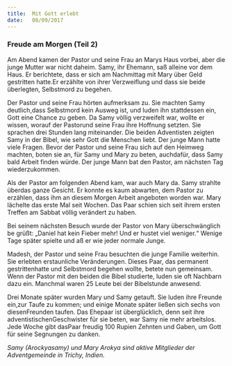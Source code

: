 ```yaml
---
title:  Mit Gott erlebt
date:   08/09/2017
---
```


### Freude am Morgen (Teil 2)

Am Abend kamen der Pastor und seine Frau an Marys Haus vorbei, aber die junge Mutter war nicht daheim. Samy, ihr Ehemann, saß alleine vor dem Haus. Er berichtete, dass er sich am Nachmittag mit Mary über Geld gestritten hatte.Er erzählte von ihrer Verzweiflung und dass sie beide überlegten, Selbstmord zu begehen.

Der Pastor und seine Frau hörten aufmerksam zu. Sie machten Samy deutlich,dass Selbstmord kein Ausweg ist, und luden ihn stattdessen ein, Gott eine Chance zu geben. Da Samy völlig verzweifelt war, wollte er wissen, worauf der Pastorund seine Frau ihre Hoffnung setzten. Sie sprachen drei Stunden lang miteinander. Die beiden Adventisten zeigten Samy in der Bibel, wie sehr Gott die Menschen liebt. Der junge Mann hatte viele Fragen. Bevor der Pastor und seine Frau sich auf den Heimweg machten, boten sie an, für Samy und Mary zu beten, auchdafür, dass Samy bald Arbeit finden würde. Der junge Mann bat den Pastor, am nächsten Tag wiederzukommen.

Als der Pastor am folgenden Abend kam, war auch Mary da. Samy strahlte überdas ganze Gesicht. Er konnte es kaum abwarten, dem Pastor zu erzählen, dass ihm an diesem Morgen Arbeit angeboten worden war. Mary lächelte das erste Mal seit Wochen. Das Paar schien sich seit ihrem ersten Treffen am Sabbat völlig verändert zu haben.

Bei seinem nächsten Besuch wurde der Pastor von Mary überschwänglich be grüßt: „Daniel hat kein Fieber mehr! Und er hustet viel weniger.“ Wenige Tage später spielte und aß er wie jeder normale Junge.

Madesh, der Pastor und seine Frau besuchten die junge Familie weiterhin. Sie erlebten erstaunliche Veränderungen. Dieses Paar, das permanent gestrittenhatte und Selbstmord begehen wollte, betete nun gemeinsam. Wenn der Pastor mit den beiden die Bibel studierte, luden sie oft Nachbarn dazu ein. Manchmal waren 25 Leute bei der Bibelstunde anwesend.

Drei Monate später wurden Mary und Samy getauft. Sie luden ihre Freunde ein,zur Taufe zu kommen; und einige Monate später ließen sich sechs von diesenFreunden taufen. Das Ehepaar ist überglücklich, denn seit ihre adventistischenGeschwister für sie beten, war Samy nie mehr arbeitslos. Jede Woche gibt dasPaar freudig 100 Rupien Zehnten und Gaben, um Gott für seine Segnungen zu danken.

_Samy (Arockyasamy) und Mary Arokya sind aktive Mitglieder der Adventgemeinde in Trichy, Indien._